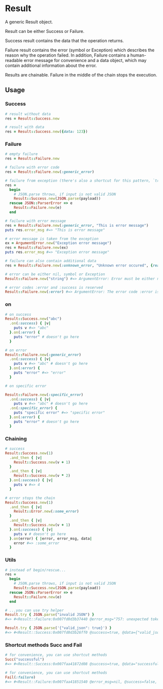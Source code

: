 # Result

A generic Result object.

Result can be either Success or Failure.

Success result contains the data that the operation returns.

Failure result contains the error (symbol or Exception) which describes the reason why the operation failed. In addition, Failure contains a human-readable error message for convenience and a data object, which may contain additional information about the error.

Results are chainable. Failure in the middle of the chain stops the execution.

## Usage

### Success

```ruby
# result without data
res = Result::Success.new

# result with data
res = Result::Success.new({data: 123})
```

### Failure

```ruby
# empty failure
res = Result::Failure.new

# failure with error code
res = Result::Failure.new(:generic_error)

# failure from exception (there's also a shortcut for this pattern, `try`)
res =
  begin
    # JSON.parse throws, if input is not valid JSON
    Result::Success.new(JSON.parse(payload))
  rescue JSON::ParserError => e
    Result::Failure.new(e)
  end

# failure with error message
res = Result::Failure.new(:generic_error, "This is error message")
puts res.error_msg #=> "This is error message"

# error message is taken from the exception
ex = ArgumentError.new("Exception error message")
res = Result::Failure.new(ex)
puts res.error_msg #=> "Exception error message"

# failure can also contain additional data
res = Result::Failure.new(:unknown_error, "Unknown error occured", {reason: :unknown})

# error can be either nil, symbol or Exception
Result::Failure.new("string") #=> ArgumentError: Error must be either nil, String or Exception

# error codes :error and :success is reserved
Result::Failure.new(:error) #=> ArgumentError: The error code :error is reserved
```

### on

```ruby
# on success
Result::Success.new("abc")
  .on(:success) { |v|
    puts v #=> "abc"
  }.on(:error) {
    puts "error" # doesn't go here
  }

# on error
Result::Failure.new(:generic_error)
  .on(:success) { |v|
    puts v #=> "abc" # doesn't go here
  }.on(:error) {
    puts "error" #=> "error"
  }

# on specific error

Result::Failure.new(:specific_error)
  .on(:success) { |v|
    puts v #=> "abc" # doesn't go here
  .on(:specific_error) {
    puts "specific error" #=> "specific error"
  }.on(:error) {
    puts "error" # doesn't go here
  }
```

### Chaining

```ruby
# success
Result::Success.new(1)
  .and_then { |v|
    Result::Success.new(v + 1)
  }
  .and_then { |v|
    Result::Success.new(v * 2)
  }.on(:success) { |v|
    puts v #=> 4
  }

# error stops the chain
Result::Success.new(1)
  .and_then { |v|
    Result::Error.new(:some_error)
  }
  .and_then { |v|
    Result::Success.new(v + 1)
  }.on(:success) { |v|
    puts v # doesn't go here
  }.on(error) { |error, error_msg, data|
    error #=> :some_error
  }
```

### Utils

```ruby
# instead of begin/rescue...
res =
  begin
    # JSON.parse throws, if input is not valid JSON
    Result::Success.new(JSON.parse(payload))
  rescue JSON::ParserError => e
    Result::Failure.new(e)
  end

# ...you can use try helper
Result.try { JSON.parse("invalid JSON") }
#=> #<Result::Failure:0x007fd0d3b37440 @error_msg="757: unexpected token at 'invalid JSON'", @success=false, @data=nil, @error=#<JSON::ParserError: 757: unexpected token at 'invalid JSON'>>

Result.try { JSON.parse('{"valid_json": true}') }
#=> #<Result::Success:0x007fd0d3b26ff0 @success=true, @data={"valid_json"=>true}>
```

### Shortcut methods Succ and Fail

```ruby
# for convenience, you can use shortcut methods
Succ("successful")
#=> #<Result::Success:0x007faa41872d08 @success=true, @data="successful">

# for convenience, you can use shortcut methods
Fail(:failure)
#=> #<Result::Failure:0x007faa41851540 @error_msg=nil, @success=false, @data=nil, @error=:failure>
```

